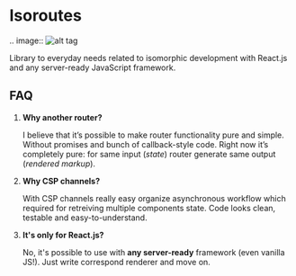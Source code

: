 # Isoroutes

.. image:: 
![alt tag](https://api.travis-ci.org/joymax/isoroutes.svg)


Library to everyday needs related to isomorphic development with React.js and
any server-ready JavaScript framework.


##  FAQ

1. **Why another router?**

	I believe that it’s possible to make router functionality pure and simple.
	Without promises and bunch of callback-style code. Right now it’s completely pure:
	for same input (*state*) router generate same output (*rendered markup*).


1. **Why CSP channels?**

	With CSP channels really easy organize asynchronous workflow which required for
	retreiving multiple components state. Code looks clean, testable and easy-to-understand.


1. **It's only for React.js?**

	No, it's possible to use with **any server-ready** framework (even vanilla JS!).
	Just write correspond renderer and move on.